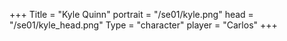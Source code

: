 +++
Title = "Kyle Quinn"
portrait = "/se01/kyle.png"
head = "/se01/kyle_head.png"
Type = "character"
player = "Carlos"
+++
